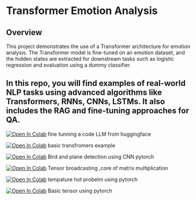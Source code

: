 # Transformer Emotion Analysis

## Overview

This project demonstrates the use of a Transformer architecture for emotion analysis. The Transformer model is fine-tuned on an emotion dataset, and the hidden states are extracted for downstream tasks such as logistic regression and evaluation using a dummy classifier.

## In this repo, you will find examples of real-world NLP tasks using advanced algorithms like Transformers, RNNs, CNNs, LSTMs. It also includes the RAG and fine-tuning approaches for QA.

[![Open In Colab](https://colab.research.google.com/assets/colab-badge.svg)](https://github.com/kernel-loophole/langchain-transformers/blob/main/Copy_of_fine_tuning_code_llm_on_single_gpu.ipynb) fine tunning a code LLM from huggingface 

[![Open In Colab](https://colab.research.google.com/assets/colab-badge.svg)](https://github.com/kernel-loophole/langchain-transformers/blob/main/03_transformer-anatomy.ipynb) basic transfromers example 


[![Open In Colab](https://colab.research.google.com/assets/colab-badge.svg)](
https://github.com/kernel-loophole/langchain-transformers/blob/main/tensors/2_birds_airplanes.ipynb) Bird and plane detection using CNN pytorch


[![Open In Colab](https://colab.research.google.com/assets/colab-badge.svg)](
https://github.com/kernel-loophole/langchain-transformers/blob/main/tensors/Broadcasting_in_torch.ipynb) Tensor broadcasting ,core of matrix multiplication


[![Open In Colab](https://colab.research.google.com/assets/colab-badge.svg)](
https://github.com/kernel-loophole/langchain-transformers/blob/main/tensors/hot_probelm.ipynb) 
tempature hot probelm using pytorch


[![Open In Colab](https://colab.research.google.com/assets/colab-badge.svg)](https://github.com/kernel-loophole/langchain-transformers/blob/main/tensors/tensors_intro.ipynb) 
Basic tensor using pytorch